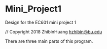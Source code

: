 # Mini_Project1
Design for the EC601 mini project 1

// Copyright 2018 ZhibinHuang hzhibin@bu.edu

There are three main parts of this program.
